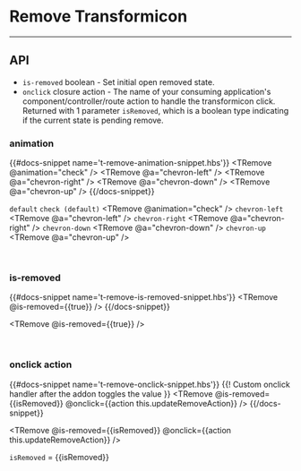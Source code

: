 # Remove Transformicon
---
## API
  * `is-removed` boolean - Set initial open removed state.
  * `onclick` closure action - The name of your consuming application's component/controller/route action to handle the transformicon click. Returned with 1 parameter `isRemoved`, which is a boolean type indicating if the current state is pending remove.

### animation
{{#docs-snippet name='t-remove-animation-snippet.hbs'}}
  <TRemove />
  <TRemove @animation="check" />
  <TRemove @a="chevron-left" />
  <TRemove @a="chevron-right" />
  <TRemove @a="chevron-down" />
  <TRemove @a="chevron-up" />
{{/docs-snippet}}

`default`
<TRemove />
`check (default)`
<TRemove @animation="check" />
`chevron-left`
<TRemove @a="chevron-left" />
`chevron-right`
<TRemove @a="chevron-right" />
`chevron-down`
<TRemove @a="chevron-down" />
`chevron-up`
<TRemove @a="chevron-up" />

<br />

### is-removed
{{#docs-snippet name='t-remove-is-removed-snippet.hbs'}}
  <TRemove @is-removed={{true}} />
{{/docs-snippet}}

<TRemove @is-removed={{true}} />

<br />

### onclick action
{{#docs-snippet name='t-remove-onclick-snippet.hbs'}}
  {{! Custom onclick handler after the addon toggles the value }}
  <TRemove
    @is-removed={{isRemoved}}
    @onclick={{action this.updateRemoveAction}} />
{{/docs-snippet}}

<TRemove
  @is-removed={{isRemoved}}
  @onclick={{action this.updateRemoveAction}} />

`isRemoved` = {{isRemoved}}
